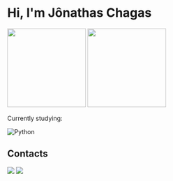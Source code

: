 # Hi, I'm Jônathas Chagas

<div>
  <img height="180em" src="https://github-readme-stats.vercel.app/api?username=JonathasChagas&show_icons=true&theme=dark"/>
  <img height="180em" src="https://github-readme-stats.vercel.app/api/top-langs/?username=JonathasChagas&layout=compact&theme=dark"/›
</div>

  <p align="center> "I have been studying programming since 2023, and I am currently pursuing a degree in Computer Engineering at the State University of Minas Gerais (UEMG) in Brazil since the same year </p

#### Currently studying:

![Python](https://img.shields.io/badge/Python-FFD43B?style=for-the-badge&logo=python&logoColor=blue)&nbsp;

## Contacts 

<a href="https://www.linkedin.com/in/j%C3%B4nathas-chagas-60b0722a9/" target="_blank"><img src="https://img.shields.io/badge/-LinkedIn-%230077B5?style=for-the-badge&logo=linkedin&logoColor=white"  target="_blank"></a> 
<a href = "mailto:jonathas252423@gmail.com"> <img src="https://img.shields.io/badge/-Gmail-%23333?style=for-the-badge&logo=gmail&logoColor=white" target="_blank"></a>

<!--
Jonathas78/Jonathas78 is a ✨ special ✨ repository because its `README.md` (this file) appears on your GitHub profile.
You can click the Preview link to take a look at your changes.
--->
